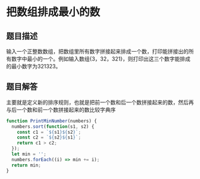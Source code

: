# 把数组排成最小的数

## 题目描述

输入一个正整数数组，把数组里所有数字拼接起来排成一个数，打印能拼接出的所有数字中最小的一个。例如输入数组{3，32，321}，则打印出这三个数字能排成的最小数字为321323。

## 题目解答

主要就是定义新的排序规则，也就是把前一个数和后一个数拼接起来的数，然后再与后一个数和前一个数拼接起来的数比较字典序

```javascript
function PrintMinNumber(numbers) {
  numbers.sort(function(s1, s2) {
    const c1 = `${s1}${s2}`;
    const c2 = `${s2}${s1}`;
    return c1 > c2;
  });
  let min = '';
  numbers.forEach((i) => min += i);
  return min;
}
```